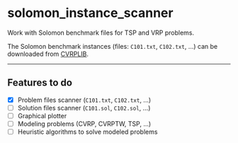 # solomon_instance_scanner

Work with Solomon benchmark files for TSP and VRP problems.

The Solomon benchmark instances (files: `C101.txt`, `C102.txt`, ...) can be downloaded from [CVRPLIB](http://vrp.galgos.inf.puc-rio.br/index.php/en/).

---

## Features to do

- [x] Problem files scanner (`C101.txt`, `C102.txt`, ...)
- [ ] Solution files scanner (`C101.sol`, `C102.sol`, ...)
- [ ] Graphical plotter
- [ ] Modeling problems (CVRP, CVRPTW, TSP, ...)
- [ ] Heuristic algorithms to solve modeled problems
